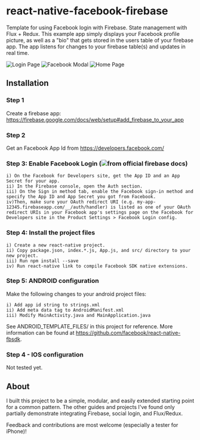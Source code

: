 # react-native-facebook-firebase
Template for using Facebook login with Firebase. State management with Flux + Redux.
This example app simply displays your Facebook profile picture, as well as a "bio" that gets stored in the users table of your firebase app. The app listens for changes to your firebase table(s) and updates in real time.

![Login Page](http://i.imgur.com/E7mq5Jd.png)
![Facebook Modal](http://imgur.com/sACDWd7.png)
![Home Page](http://imgur.com/31xkbGj.png)


## Installation

### Step 1
Create a firebase app:
https://firebase.google.com/docs/web/setup#add_firebase_to_your_app

### Step 2
Get an Facebook App Id from https://developers.facebook.com/

### Step 3: Enable Facebook Login (![from official firebase docs](https://firebase.google.com/docs/auth/web/facebook-login))
	i) On the Facebook for Developers site, get the App ID and an App Secret for your app.
	ii) In the Firebase console, open the Auth section.
	iii) On the Sign in method tab, enable the Facebook sign-in method and specify the App ID and App Secret you got from Facebook.
	iv)Then, make sure your OAuth redirect URI (e.g. my-app-12345.firebaseapp.com/__/auth/handler) is listed as one of your OAuth redirect URIs in your Facebook app's settings page on the Facebook for Developers site in the Product Settings > Facebook Login config.

### Step 4: Install the project files
	i) Create a new react-native project.
	ii) Copy package.json, index.*.js, App.js, and src/ directory to your new project.
	iii) Run npm install --save
	iv) Run react-native link to compile Facebook SDK native extensions.

### Step 5: ANDROID configuration
Make the following changes to your android project files:

	i) Add app id string to strings.xml
	ii) Add meta data tag to AndroidManifest.xml
	iii) Modify MainActivity.java and MainApplication.java
  
See ANDROID_TEMPLATE_FILES/ in this project for reference.
More information can be found at https://github.com/facebook/react-native-fbsdk.

### Step 4 - IOS configuration
Not tested yet.

## About
I built this project to be a simple, modular, and easily extended starting point for a common pattern. The other guides and projects I've found only partially demonstrate integrating Firebase, social login, and Flux/Redux.

Feedback and contributions are most welcome (especially a tester for iPhone)!

